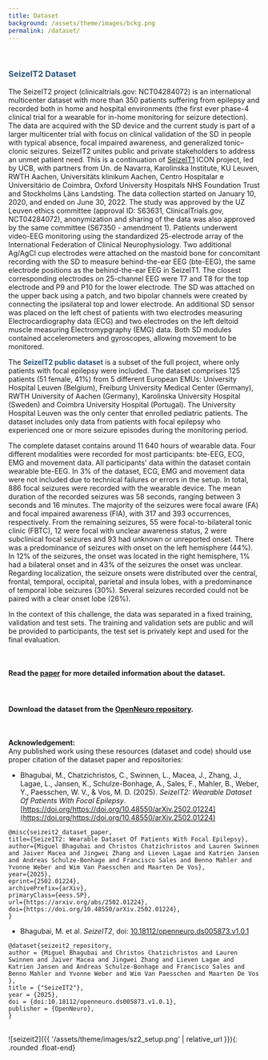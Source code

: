 ```yaml
---
title: Dataset
background: /assets/theme/images/bckg.png
permalink: /dataset/
---
```


&nbsp; 
### **<span style="color:#2B547E">SeizeIT2 Dataset</span>**

The SeizeIT2 project (clinicaltrials.gov: NCT04284072) is an international multicenter dataset with more than 350 patients suffering from epilepsy and recorded both in home and hospital environments (the first ever phase-4 clinical trial for a wearable for in-home monitoring for seizure detection). The data are acquired with the SD device and the current study is part of a larger multicenter trial with focus on clinical validation of the SD in people with typical absence, focal impaired awareness, and generalized tonic–clonic seizures. SeizeIT2 unites public and private stakeholders to address an unmet patient need. This is a continuation of [SeizeIT1](https://rdr.kuleuven.be/dataset.xhtml?persistentId=doi:10.48804/P5Q0OJ) ICON project, led by UCB, with partners from Un. de Navarra, Karolinska Institute, KU Leuven, RWTH Aachen, Universitäts klinikum Aachen, Centro Hospitalar e Universitário de Coimbra, Oxford University Hospitals NHS Foundation Trust and Stockholms Läns Landsting. The data collection started on January 10, 2020, and ended on June 30, 2022. The study was approved by the UZ Leuven ethics committee (approval ID: S63631, ClinicalTrials.gov, NCT04284072), anonymization and sharing of the data was also approved by the same committee (S67350 - amendment 1).
Patients underwent video-EEG monitoring using the standardized 25-electrode array of the International Federation of Clinical Neurophysiology. Two additional Ag/AgCl cup electrodes were attached on the mastoid bone for concomitant recording with the SD to measure behind-the-ear EEG (bte-EEG), the same electrode positions as the behind-the-ear EEG in SeizeIT1. The closest corresponding electrodes on 25-channel EEG were T7 and T8 for the top electrode and P9 and P10 for the lower electrode. The SD was attached on the upper back using a patch, and two bipolar channels were created by connecting the ipsilateral top and lower electrode. An additional SD sensor was placed on the left chest of patients with two electrodes measuring Electrocardiography data (ECG) and two electrodes on the left deltoid muscle measuring Electromypgraphy (EMG) data. Both SD modules contained accelerometers and gyroscopes, allowing movement to be monitored.

The **<span style="color:#2B547E">SeizeIT2 public dataset</span>** is a subset of the full project, where only patients with focal epilepsy were included. The dataset comprises 125 patients (51 female, 41%) from 5 different European EMUs: University Hospital Leuven (Belgium), Freiburg University Medical Center (Germany), RWTH University of Aachen (Germany), Karolinska University Hospital (Sweden) and Coimbra University Hospital (Portugal). The University Hospital Leuven was the only center that enrolled pediatric patients. The dataset includes only data from patients with focal epilepsy who experienced one or more seizure episodes during the monitoring period.

The complete dataset contains around 11 640 hours of wearable data. Four different modalities were recorded for most participants: bte-EEG, ECG, EMG and movement data. All participants' data within the dataset contain wearable bte-EEG. In 3% of the dataset, ECG, EMG and movement data were not included due to technical failures or errors in the setup. In total, 886 focal seizures were recorded with the wearable device. The mean duration of the recorded seizures was 58 seconds, ranging between 3 seconds and 16 minutes. The majority of the seizures were focal aware (FA) and focal impaired awareness (FIA), with 317 and 393 occurrences, respectively. From the remaining seizures, 55 were focal-to-bilateral tonic clinic (FBTC), 12 were focal with unclear awareness status, 2 were subclinical focal seizures and 93 had unknown or unreported onset. There was a predominance of seizures with onset on the left hemisphere (44%). In 12% of the seizures, the onset was located in the right hemisphere, 1% had a bilateral onset and in 43% of the seizures the onset was unclear. Regarding localization, the seizure onsets were distributed over the central, frontal, temporal, occipital, parietal and insula lobes, with a predominance of temporal lobe seizures (30%). Several seizures recorded could not be paired with a clear onset lobe (26%).

In the context of this challenge, the data was separated in a fixed training, validation and test sets. The training and validation sets are public and will be provided to participants, the test set is privately kept and used for the final evaluation.

&nbsp;

#### Read the [**paper**](https://arxiv.org/abs/2502.01224) for more detailed information about the dataset.

&nbsp;

#### Download the dataset from the [OpenNeuro repository](https://openneuro.org/datasets/ds005873).

&nbsp;

**Acknowledgement:**  
Any published work using these resources (dataset and code) should use proper citation of the dataset paper and repositories:

- Bhagubai, M., Chatzichristos, C., Swinnen, L., Macea, J., Zhang, J., Lagae, L., Jansen, K., Schulze-Bonhage, A., Sales, F., Mahler, B., Weber, Y., Paesschen, W. V., & Vos, M. D. (2025). *SeizeIT2: Wearable Dataset Of Patients With Focal Epilepsy*. [https://doi.org/https://doi.org/10.48550/arXiv.2502.01224](https://doi.org/https://doi.org/10.48550/arXiv.2502.01224)

```
@misc{seizeit2_dataset_paper,
title={SeizeIT2: Wearable Dataset Of Patients With Focal Epilepsy}, 
author={Miguel Bhagubai and Christos Chatzichristos and Lauren Swinnen and Jaiver Macea and Jingwei Zhang and Lieven Lagae and Katrien Jansen and Andreas Schulze-Bonhage and Francisco Sales and Benno Mahler and Yvonne Weber and Wim Van Paesschen and Maarten De Vos},
year={2025},
eprint={2502.01224},
archivePrefix={arXiv},
primaryClass={eess.SP},
url={https://arxiv.org/abs/2502.01224},
doi={https://doi.org/10.48550/arXiv.2502.01224},
}
```

- Bhagubai, M. et al. *SeizeIT2*, doi: [10.18112/openneuro.ds005873.v1.0.1](https://doi.org/10.18112/openneuro.ds005873.v1.0.1)

```
@dataset{seizeit2_repository,
author = {Miguel Bhagubai and Christos Chatzichristos and Lauren Swinnen and Jaiver Macea and Jingwei Zhang and Lieven Lagae and Katrien Jansen and Andreas Schulze-Bonhage and Francisco Sales and Benno Mahler and Yvonne Weber and Wim Van Paesschen and Maarten De Vos },
title = {"SeizeIT2"},
year = {2025},
doi = {doi:10.18112/openneuro.ds005873.v1.0.1},
publisher = {OpenNeuro},
}
```

\
![seizeit2]({{ '/assets/theme/images/sz2_setup.png' | relative_url }}){: .rounded .float-end}




